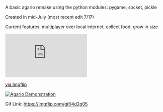 A basic agario remake using the python modules: pygame, socket, pickle

Created in mid-July (most recent edit 7/17)

Current features: multiplayer over local internet, collect food, grow in size

<div style="width:260px;max-width:100%;"><div style="height:0;padding-bottom:53.46%;position:relative;"><iframe width="260" height="139" style="position:absolute;top:0;left:0;width:100%;height:100%;" frameBorder="0" src="https://imgflip.com/embed/4d2g05"></iframe></div><p><a href="https://imgflip.com/gif/4d2g05">via Imgflip</a></p></div>

<a href="https://imgflip.com/gif/4d2g05
"><img src="https://imgflip.com/gif/4d2g05
" alt="Agario Demonstration" title="Agario Gif"/></a>

Gif Link: https://imgflip.com/gif/4d2g05
